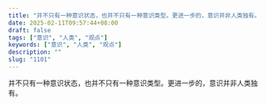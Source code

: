 ```yaml
---
title: "并不只有一种意识状态，也并不只有一种意识类型。更进一步的，意识并非人类独有。"
date: 2025-02-11T09:57:44+08:00
draft: false
tags: ["意识", "人类", "观点"]
keywords: ["意识", "人类", "观点"]
description: ""
slug: "1101"
---
```


并不只有一种意识状态，也并不只有一种意识类型。更进一步的，意识并非人类独有。